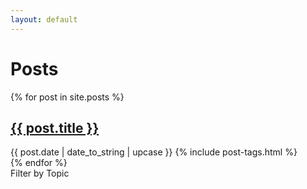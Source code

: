 ```yaml
---
layout: default
---
```

<h1 class="posts-header">Posts</h1>

<div class="pure-g">
  <div class="posts pure-u-4-5">
    {% for post in site.posts %}
      <div class="post {% if post.layout == 'medium' %}medium{% endif %} {{ post.tags | join }}">
          <h2><a href="{% if post.layout == 'medium' %}{{ post.medium_url }}{% else %}{{ site.baseurl }}{{ post.url }}{% endif %}">{{ post.title }}</a></h2>
          <div>
            <time>{{ post.date | date_to_string | upcase }} </time>{% include post-tags.html %}
          </div>
        </div>
    {% endfor %}
  </div>
  <div class="posts pure-u-1-5">
    <div class="filter-header">Filter by Topic</div>
    <div class="topic-filter">
    </div>
  </div>
</div>
